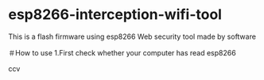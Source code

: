 # esp8266-interception-wifi-tool
This is a flash firmware using esp8266 Web security tool made by software


＃How to use
1.First check whether your computer has read esp8266

ccv